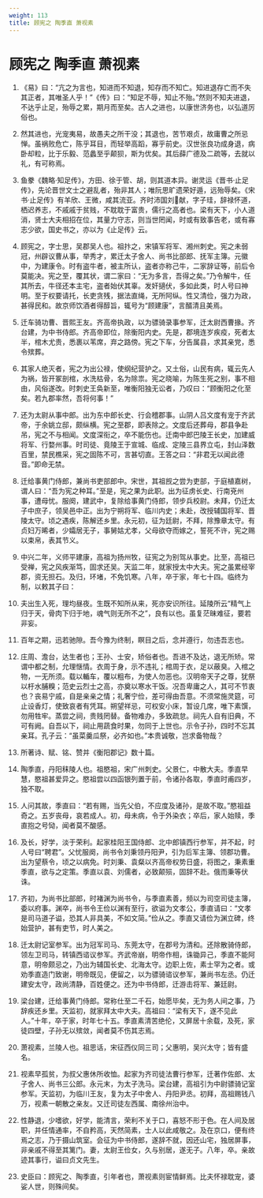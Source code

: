 ```yaml
---
weight: 113
title: 顾宪之 陶季直 萧视素
---
```


# 顾宪之 陶季直 萧视素

1. <span id="顾宪之_陶季直_萧视素-1"></span>
《易》曰：“亢之为言也，知进而不知退，知存而不知亡。知进退存亡而不失其正者，其唯圣人乎！”《传》曰：“知足不辱，知止不殆。”然则不知夫进退，不达乎止足，殆辱之累，期月而至矣。古人之进也，以康世济务也，以弘道厉俗也。

2. <span id="顾宪之_陶季直_萧视素-2"></span>
然其进也，光宠夷易，故愚夫之所干没；其退也，苦节艰贞，故庸曹之所忌惮。虽祸败危亡，陈乎耳目，而轻举高蹈，寡乎前史。汉世张良功成身退，病卧却粒，比于乐毅、范蠡至乎颠狈，斯为优矣。其后薛广德及二疏等，去就以礼，有可称焉。

3. <span id="顾宪之_陶季直_萧视素-3"></span>
鱼豢《魏略·知足传》，方田、徐于管、胡，则其道本异。谢灵运《晋书·止足传》，先论晋世文士之避乱者，殆非其人；唯阮思旷遗荣好遁，远殆辱矣。《宋书·止足传》有羊欣、王微，咸其流亚。齐时沛国刘献，字子珪，辞禄怀道，栖迟养志，不戚戚于贫贱，不耽耽于富贵，儒行之高者也。梁有天下，小人道消，贤士大夫相招在位，其量力守志，则当世罔闻，时或有致事告老，或有寡志少欲，国史书之，亦以为《止足传》云。

4. <span id="顾宪之_陶季直_萧视素-4"></span>
顾宪之，字士思，吴郡吴人也。祖抃之，宋镇军将军、湘州刺史。宪之未弱冠，州辟议曹从事，举秀才，累迁太子舍人、尚书比部郎、抚军主簿。元徽中，为建康令。时有盗牛者，被主所认，盗者亦称己牛，二家辞证等，前后令莫能决。宪之至，覆其状，谓二家曰：“无为多言，吾得之矣。”乃令解牛，任其所去，牛径还本主宅，盗者始伏其辜。发奸擿伏，多如此类，时人号曰神明。至于权要请托，长吏贪残，据法直绳，无所阿纵。性又清俭，强力为政，甚得民和。故京师饮酒者得醇旨，辄号为“顾建康”，言醑清且美焉。

5. <span id="顾宪之_陶季直_萧视素-5"></span>
迁车骑功曹、晋熙王友。齐高帝执政，以为骠骑录事参军，迁太尉西曹掾。齐台建，为中书侍郎。齐高帝即位，除衡阳内史。先是，郡境连岁疾疫，死者太半，棺木尤贵，悉裹以苇席，弃之路傍。宪之下车，分告属县，求其亲党，悉令殡葬。

6. <span id="顾宪之_陶季直_萧视素-6"></span>
其家人绝灭者，宪之为出公禄，使纲纪营护之。又土俗，山民有病，辄云先人为祸，皆开冢剖棺，水洗枯骨，名为除祟。宪之晓喻，为陈生死之别，事不相由，风俗遂改。时刺史王奂新至，唯衡阳独无讼者，乃叹曰：“顾衡阳之化至矣。若九郡率然，吾将何事！”

7. <span id="顾宪之_陶季直_萧视素-7"></span>
还为太尉从事中郎。出为东中郎长史、行会稽郡事。山阴人吕文度有宠于齐武帝，于余姚立邸，颇纵横。宪之至郡，即表除之。文度后还葬母，郡县争赴吊，宪之不与相闻。文度深衔之，卒不能伤也。迁南中郎巴陵王长史，加建威将军、行婺州事。时司徒、竟陵王于宣城、临成、定陵三县界立屯，封山泽数百里，禁民樵采，宪之固陈不可，言甚切直。王答之曰：“非君无以闻此德音。”即命无禁。

8. <span id="顾宪之_陶季直_萧视素-8"></span>
迁给事黄门侍郎，兼尚书吏部郎中。宋世，其祖觊之尝为吏部，于庭植嘉树，谓人曰：“吾为宪之种耳。”至是，宪之果为此职。出为征虏长史、行南兗州事，遭母忧。服阕，建武中，复除给事黄门侍郎，领步兵校尉。未拜，仍迁太子中庶子，领吴邑中正。出为宁朔将军、临川内史；未赴，改授辅国将军、晋陵太守。顷之遇疾，陈解还乡里。永元初，征为廷尉，不拜，除豫章太守。有贞妇万晞者，少孀居无子，事舅姑尤孝，父母欲夺而嫁之，誓死不许，宪之赐以束帛，表其节义。

9. <span id="顾宪之_陶季直_萧视素-9"></span>
中兴二年，义师平建康，高祖为扬州牧，征宪之为别驾从事史。比至，高祖已受禅，宪之风疾渐笃，固求还吴。天监二年，就家授太中大夫。宪之虽累经宰郡，资无担石。及归，环堵，不免饥寒。八年，卒于家，年七十四。临终为制，以敕其子曰：

10. <span id="顾宪之_陶季直_萧视素-10"></span>
夫出生入死，理均昼夜。生既不知所从来，死亦安识所往。延陵所云“精气上归于天，骨肉下归于地，魂气则无所不之”，良有以也。虽复茫昧难征，要若非妄。

11. <span id="顾宪之_陶季直_萧视素-11"></span>
百年之期，迅若驰隙。吾今豫为终制，瞑目之后，念并遵行，勿违吾志也。

12. <span id="顾宪之_陶季直_萧视素-12"></span>
庄周、澹台，达生者也；王孙、士安，矫俗者也。吾进不及达，退无所矫。常谓中都之制，允理惬情。衣周于身，示不违礼；棺周于衣，足以蔽臭。入棺之物，一无所须。载以輴车，覆以粗布，为使人勿恶也。汉明帝天子之尊，犹祭以杅水脯糗；范史云烈士之高，亦奠以寒水干饭。况吾卑庸之人，其可不节衷也？丧易宁戚，自是亲亲之情；礼奢宁俭，差可得由吾意。不须常施灵筵，可止设香灯，使致哀者有凭耳。朔望祥忌，可权安小床，暂设几席，唯下素馔，勿用牲牢。蒸尝之祠，贵贱罔替。备物难办，多致疏怠。祠先人自有旧典，不可有阙。自吾以下，祠止用蔬食时果，勿同于上世也。示令子孙，四时不忘其亲耳。孔子云：“虽菜羹瓜祭，必齐如也。”本贵诚敬，岂求备物哉？

13. <span id="顾宪之_陶季直_萧视素-13"></span>
所著诗、赋、铭、赞并《衡阳郡记》数十篇。

14. <span id="顾宪之_陶季直_萧视素-14"></span>
陶季直，丹阳秣陵人也。祖愍祖，宋广州刺史。父景仁，中散大夫。季直早慧，愍祖甚爱异之。愍祖尝以四函银列置于前，令诸孙各取，季直时甫四岁，独不取。

15. <span id="顾宪之_陶季直_萧视素-15"></span>
人问其故，季直曰：“若有赐，当先父伯，不应度及诸孙，是故不取。”愍祖益奇之。五岁丧母，哀若成人。初，母未病，令于外染衣；卒后，家人始赎，季直抱之号恸，闻者莫不酸感。

16. <span id="顾宪之_陶季直_萧视素-16"></span>
及长，好学，淡于荣利。起家桂阳王国侍郎、北中郎镇西行参军，并不起，时人号曰“聘君”。父忧服阕，尚书令刘秉领丹阳尹，引为后军主簿、领郡功曹。出为望蔡令，顷之以病免。时刘秉、袁粲以齐高帝权势日盛，将图之，秉素重季直，欲与之定策。季直以袁、刘儒者，必致颠殒，固辞不赴。俄而秉等伏诛。

17. <span id="顾宪之_陶季直_萧视素-17"></span>
齐初，为尚书比部郎，时褚渊为尚书令，与季直素善，频以为司空司徒主簿，委以府事。渊卒，尚书令王俭以渊有至行，欲谥为文孝公，季直请曰：“文孝是司马道子谥，恐其人非具美，不如文简。”俭从之。季直又请俭为渊立碑，终始营护，甚有吏节，时人美之。

18. <span id="顾宪之_陶季直_萧视素-18"></span>
迁太尉记室参军。出为冠军司马、东莞太守，在郡号为清和。还除散骑侍郎，领左卫司马，转镇西谘议参军。齐武帝崩，明帝作相，诛锄异己，季直不能阿意，明帝颇忌之，乃出为辅国长史、北海太守。边职上佐，素士罕为之者。或劝季直造门致谢，明帝既见，便留之，以为骠骑谘议参军，兼尚书左丞。仍迁建安太守，政尚清静，百姓便之。还为中书侍郎，迁游击将军、兼廷尉。

19. <span id="顾宪之_陶季直_萧视素-19"></span>
梁台建，迁给事黄门侍郎。常称仕至二千石，始愿毕矣，无为务人间之事，乃辞疾还乡里。天监初，就家拜太中大夫。高祖曰：“梁有天下，遂不见此人。”十年，卒于家，时年七十五。季直素清苦绝伦，又屏居十余载，及死，家徒四壁，子孙无以殡敛，闻者莫不伤其志焉。

20. <span id="顾宪之_陶季直_萧视素-20"></span>
萧视素，兰陵人也。祖思话，宋征西仪同三司；父惠明，吴兴太守；皆有盛名。

21. <span id="顾宪之_陶季直_萧视素-21"></span>
视素早孤贫，为叔父惠休所收恤。起家为齐司徒法曹行参军，迁著作佐郎、太子舍人、尚书三公郎。永元末，为太子洗马。梁台建，高祖引为中尉骠骑记室参军。天监初，为临川王友，复为太子中舍人、丹阳尹丞。初拜，高祖赐钱八万，视素一朝散之亲友。又迁司徒左西属、南徐州治中。

22. <span id="顾宪之_陶季直_萧视素-22"></span>
性静退，少嗜欲，好学，能清言，荣利不关于口，喜怒不形于色。在人间及居职，并任情通率，不自矜高，天然简素，士人以此咸敬之。及在京口，便有终焉之志，乃于摄山筑室。会征为中书侍郎，遂辞不就，因还山宅，独居屏事，非亲戚不得至其篱门。妻，太尉王俭女，久与别居，遂无子。八年，卒。亲故迹其事行，谥曰贞文先生。

23. <span id="顾宪之_陶季直_萧视素-23"></span>
史臣曰：顾宪之、陶季直，引年者也，萧视素则宦情鲜焉。比夫怀禄耽宠，婆娑人世，则殊间矣。
